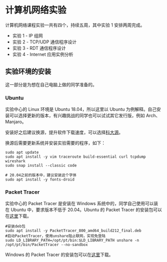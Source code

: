 # 计算机网络实验

计算机网络课程实验一共有四个，持续五周，其中实验 1 安排两周完成。

- 实验 1 - IP 组网
- 实验 2 - TCP/UDP 通信程序设计
- 实验 3 - RDT 通信程序设计
- 实验 4 - Internet 应用实例分析



## 实验环境的安装

这一部分是为想在自己电脑上做的同学准备的。

### Ubuntu

实验中心的 Linux 环境是 Ubuntu 18.04，所以这里以 Ubuntu 为例解释。自己安装可以选择更新的版本，有兴趣挑战的同学也可以试试其它发行版，例如 Arch、Manjaro。

安装好之后建议换源，提升软件下载速度，可以选择[科大源](https://mirrors.ustc.edu.cn/help/ubuntu.html)。

换源后需要更新系统并安装实验需要的程序，如下：

```shell
sudo apt update
sudo apt install -y vim traceroute build-essential curl tcpdump wireshark
sudo snap install --classic code

# 20.04之前的版本中，建议安装这个字体
sudo apt install -y fonts-droid
```



### Packet Tracer

实验中心的 Packet Tracer 是安装在 Windows 系统中的，同学自己使用可以装在 Ubuntu 中，要求版本不低于 20.04。Ubuntu 的 Packet Tracer 的安装包可以在[这里](https://ia801801.us.archive.org/29/items/packet-tracer-800-build-212-mac-notarized/PacketTracer_800_amd64_build212_final.deb)下载。

```shell
#安装deb包
sudo apt install -y PacketTracer_800_amd64_build212_final.deb
#启动PacketTracer，使用unshare阻止联网，实现免登陆
sudo LD_LIBRARY_PATH=/opt/pt/bin:$LD_LIBRARY_PATH unshare -n /opt/pt/bin/PacketTracer --no-sandbox
```

Windows 的 Packet Tracer 的安装包可以在[这里](https://ia801801.us.archive.org/29/items/packet-tracer-800-build-212-mac-notarized/PacketTracer800_Build212_64bit_setup-signed.exe)下载。
